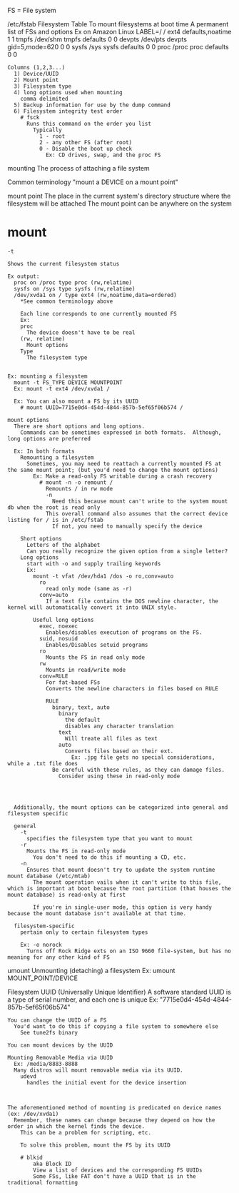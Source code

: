 FS = File system

/etc/fstab Filesystem Table
  To mount filesystems at boot time
  A permanent list of FSs and options
  Ex on Amazon Linux
    LABEL=/     /           ext4    defaults,noatime  1   1
    tmpfs       /dev/shm    tmpfs   defaults        0   0
    devpts      /dev/pts    devpts  gid=5,mode=620  0   0
    sysfs       /sys        sysfs   defaults        0   0
    proc        /proc       proc    defaults        0   0

    Columns (1,2,3...)
      1) Device/UUID
      2) Mount point
      3) Filesystem type
      4) long options used when mounting
        comma delimited
      5) Backup information for use by the dump command
      6) Filesystem integrity test order
        # fsck
          Runs this command on the order you list
            Typically
              1 - root
              2 - any other FS (after root)
              0 - Disable the boot up check
                Ex: CD drives, swap, and the proc FS



mounting
  The process of attaching a file system

  Common terminology
    "mount a DEVICE on a mount point"

  mount point
    The place in the current system's directory structure where the filesystem will be attached
      The mount point can be anywhere on the system

  # mount
    -t 

    Shows the current filesystem status

    Ex output:
      proc on /proc type proc (rw,relatime)
      sysfs on /sys type sysfs (rw,relatime)
      /dev/xvda1 on / type ext4 (rw,noatime,data=ordered)
        *See common terminology above

        Each line corresponds to one currently mounted FS
        Ex:
        proc
          The device doesn't have to be real
        (rw, relatime)
          Mount options
        Type
          The filesystem type


    Ex: mounting a filesystem
      mount -t FS_TYPE DEVICE MOUNTPOINT
      Ex: mount -t ext4 /dev/xvda1 /

      Ex: You can also mount a FS by its UUID
        # mount UUID=7715e0d4-454d-4844-857b-5ef65f06b574 /

    mount options
      There are short options and long options.  
        Commands can be sometimes expressed in both formats.  Although, long options are preferred

      Ex: In both formats
        Remounting a filesystem
          Sometimes, you may need to reattach a currently mounted FS at the same mount point; (but you'd need to change the mount options)
            Ex: Make a read-only FS writable during a crash recovery
              # mount -n -o remount /
                Remounts / in rw mode
                -n
                  Need this because mount can't write to the system mount db when the root is read only
                This overall command also assumes that the correct device listing for / is in /etc/fstab
                  If not, you need to manually specify the device

        Short options
          Letters of the alphabet
          Can you really recognize the given option from a single letter?
        Long options
          start with -o and supply trailing keywords
          Ex:
            mount -t vfat /dev/hda1 /dos -o ro,conv=auto
              ro
                read only mode (same as -r)
              conv=auto
                If a text file contains the DOS newline character, the kernel will automatically convert it into UNIX style.
            
            Useful long options
              exec, noexec
                Enables/disables execution of programs on the FS.
              suid, nosuid
                Enables/Disables setuid programs
              ro
                Mounts the FS in read only mode
              rw
                Mounts in read/write mode
              conv=RULE
                For fat-based FSs
                Converts the newline characters in files based on RULE

                RULE
                  binary, text, auto
                    binary
                      the default
                      disables any character translation
                    text
                      Will treate all files as text
                    auto
                      Converts files based on their ext.
                        Ex: .jpg file gets no special considerations, while a .txt file does
                  Be careful with these rules, as they can damage files.
                    Consider using these in read-only mode




      Additionally, the mount options can be categorized into general and filesystem specific
      
      general
        -t
          specifies the filesystem type that you want to mount
        -r
          Mounts the FS in read-only mode
            You don't need to do this if mounting a CD, etc.
        -n
          Ensures that mount doesn't try to update the system runtime mount database (/etc/mtab)
            The mount operation vails when it can't write to this file, which is important at boot because the root partition (that houses the mount database) is read-only at first

            If you're in single-user mode, this option is very handy because the mount database isn't available at that time.

      filesystem-specific
        pertain only to certain filesystem types

        Ex: -o norock
          Turns off Rock Ridge exts on an ISO 9660 file-system, but has no meaning for any other kind of FS


  umount
    Unmounting (detaching) a filesystem
    Ex: umount MOUNT_POINT/DEVICE


  Filesystem UUID (Universally Unique Identifier)
    A software standard
    UUID is a type of serial number, and each one is unique
      Ex: "7715e0d4-454d-4844-857b-5ef65f06b574"

    You can change the UUID of a FS
      You'd want to do this if copying a file system to somewhere else
        See tune2fs binary

    You can mount devices by the UUID

    Mounting Removable Media via UUID
      Ex: /media/8883-8888
      Many distros will mount removable media via its UUID.
        udevd
          handles the initial event for the device insertion



    The aforementioned method of mounting is predicated on device names (ex: /dev/xvda1)
      Remember, these names can change because they depend on how the order in which the kernel finds the device.
        This can be a problem for scripting, etc.

        To solve this problem, mount the FS by its UUID

        # blkid 
            aka Block ID
            View a list of devices and the corresponding FS UUIDs
            Some FSs, like FAT don't have a UUID that is in the traditional formatting






